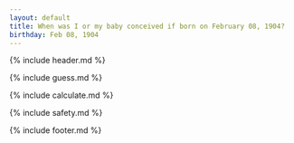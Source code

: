 ```yaml
---
layout: default
title: When was I or my baby conceived if born on February 08, 1904?
birthday: Feb 08, 1904
---
```


{% include header.md %}

{% include guess.md %}

{% include calculate.md %}

{% include safety.md %}

{% include footer.md %}



